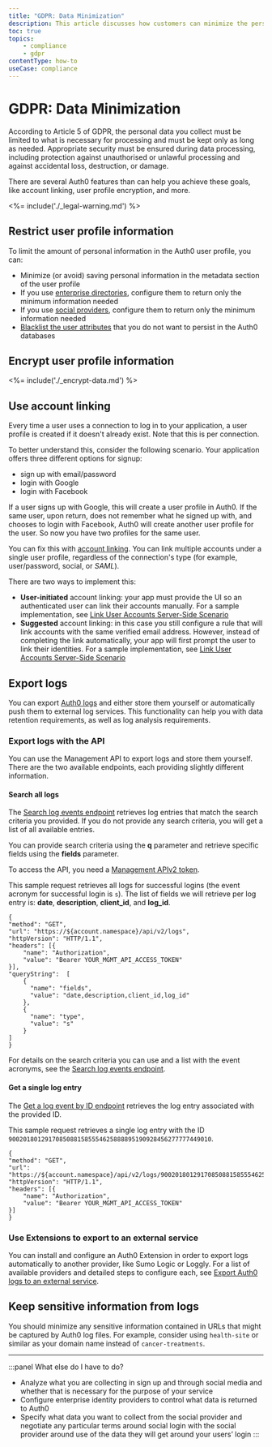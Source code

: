 ```yaml
---
title: "GDPR: Data Minimization"
description: This article discusses how customers can minimize the personal data they collect for processing and ensure their security
toc: true
topics:
    - compliance
    - gdpr
contentType: how-to
useCase: compliance
---
```

# GDPR: Data Minimization

According to Article 5 of GDPR, the personal data you collect must be limited to what is necessary for processing and must be kept only as long as needed. Appropriate security must be ensured during data processing, including protection against unauthorised or unlawful processing and against accidental loss, destruction, or damage.

There are several Auth0 features than can help you achieve these goals, like account linking, user profile encryption, and more.

<%= include('./_legal-warning.md') %>

## Restrict user profile information

To limit the amount of personal information in the Auth0 user profile, you can:

- Minimize (or avoid) saving personal information in the metadata section of the user profile
- If you use [enterprise directories](/connections/identity-providers-enterprise), configure them to return only the minimum information needed
- If you use [social providers](/connections/identity-providers-social), configure them to return only the minimum information needed
- [Blacklist the user attributes](/security/blacklisting-attributes) that you do not want to persist in the Auth0 databases

## Encrypt user profile information

<%= include('./_encrypt-data.md') %>

## Use account linking

Every time a user uses a connection to log in to your application, a user profile is created if it doesn't already exist. Note that this is per connection.

To better understand this, consider the following scenario. Your application offers three different options for signup:
- sign up with email/password
- login with Google
- login with Facebook

If a user signs up with Google, this will create a user profile in Auth0. If the same user, upon return, does not remember what he signed up with, and chooses to login with Facebook, Auth0 will create another user profile for the user. So now you have two profiles for the same user.

You can fix this with [account linking](/users/concepts/overview-user-account-linking). You can link multiple accounts under a single user profile, regardless of the connection's type (for example, user/password, social, or <dfn data-key="security-assertion-markup-language">SAML</dfn>).

There are two ways to implement this:

- **User-initiated** account linking: your app must provide the UI so an authenticated user can link their accounts manually. For a sample implementation, see [Link User Accounts Server-Side Scenario](/users/references/link-accounts-user-initiated-scenario)
- **Suggested** account linking: in this case you still configure a rule that will link accounts with the same verified email address. However, instead of completing the link automatically, your app will first prompt the user to link their identities. For a sample implementation, see [Link User Accounts Server-Side Scenario](/users/references/link-accounts-server-side-scenario)

## Export logs

You can export [Auth0 logs](/logs) and either store them yourself or automatically push them to external log services. This functionality can help you with data retention requirements, as well as log analysis requirements.

### Export logs with the API

You can use the Management API to export logs and store them yourself. There are the two available endpoints, each providing slightly different information.

#### Search all logs

The [Search log events endpoint](/api/management/v2#!/Logs/get_logs) retrieves log entries that match the search criteria you provided. If you do not provide any search criteria, you will get a list of all available entries. 

You can provide search criteria using the **q** parameter and retrieve specific fields using the **fields** parameter. 

To access the API, you need a [Management APIv2 token](/api/management/v2/tokens).

This sample request retrieves all logs for successful logins (the event acronym for successful login is `s`). The list of fields we will retrieve per log entry is: **date**, **description**, **client_id**, and **log_id**.

```har
{
"method": "GET",
"url": "https://${account.namespace}/api/v2/logs",
"httpVersion": "HTTP/1.1",
"headers": [{
    "name": "Authorization",
    "value": "Bearer YOUR_MGMT_API_ACCESS_TOKEN"
}],
"queryString":  [
    {
      "name": "fields",
      "value": "date,description,client_id,log_id"
    },
    {
      "name": "type",
      "value": "s"
    }
]
}
```

For details on the search criteria you can use and a list with the event acronyms, see the [Search log events endpoint](/api/management/v2#!/Logs/get_logs).

#### Get a single log entry

The [Get a log event by ID endpoint](/api/management/v2#!/Logs/get_logs_by_id) retrieves the log entry associated with the provided ID.

This sample request retrieves a single log entry with the ID `90020180129170850881585554625888895190928456277777449010`.

```har
{
"method": "GET",
"url": "https://${account.namespace}/api/v2/logs/90020180129170850881585554625888895190928456277777449010",
"httpVersion": "HTTP/1.1",
"headers": [{
    "name": "Authorization",
    "value": "Bearer YOUR_MGMT_API_ACCESS_TOKEN"
}]
}
```

### Use Extensions to export to an external service

You can install and configure an Auth0 Extension in order to export logs automatically to another provider, like Sumo Logic or Loggly. For a list of available providers and detailed steps to configure each, see [Export Auth0 logs to an external service](/extensions#export-auth0-logs-to-an-external-service).


## Keep sensitive information from logs

You should minimize any sensitive information contained in URLs that might be captured by Auth0 log files. For example, consider using `health-site` or similar as your domain name instead of `cancer-treatments`.

---

:::panel What else do I have to do?
- Analyze what you are collecting in sign up and through social media and whether that is necessary for the purpose of your service
- Configure enterprise identity providers to control what data is returned to Auth0
- Specify what data you want to collect from the social provider and negotiate any particular terms around social login with the social provider around use of the data they will get around your users’ login
:::
